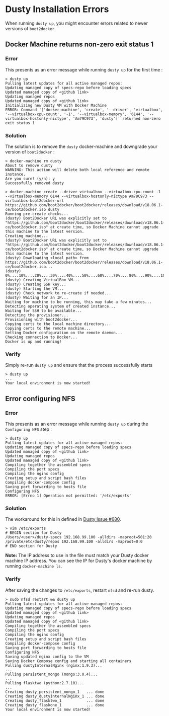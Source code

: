 # Dusty Installation Errors

When running `dusty up`, you might encounter errors related to newer versions of `boot2docker`.

## Docker Machine returns non-zero exit status 1

### Error
This presents as an error message while running `dusty up` for the first time :

```
> dusty up
Pulling latest updates for all active managed repos:
Updating managed copy of specs-repo before loading specs
Updated managed copy of <github link>
Updating managed repos
Updated managed copy of <github link>
Initializing new Dusty VM with Docker Machine
ERROR: Command '['docker-machine', 'create', '--driver', 'virtualbox', '--virtualbox-cpu-count', '-1', '--virtualbox-memory', '6144', '--virtualbox-hostonly-nictype', 'Am79C973', 'dusty']' returned non-zero exit status 1
```

### Solution
The solution is to remove the `dusty` docker-machine and downgrade your version of `boot2docker` :

```
> docker-machine rm dusty
About to remove dusty
WARNING: This action will delete both local reference and remote instance.
Are you sure? (y/n): y
Successfully removed dusty
```

```
> docker-machine create --driver virtualbox --virtualbox-cpu-count -1 --virtualbox-memory 6144 --virtualbox-hostonly-nictype Am79C973 --virtualbox-boot2docker-url https://github.com/boot2docker/boot2docker/releases/download/v18.06.1-ce/boot2docker.iso dusty
Running pre-create checks...
(dusty) Boot2Docker URL was explicitly set to "https://github.com/boot2docker/boot2docker/releases/download/v18.06.1-ce/boot2docker.iso" at create time, so Docker Machine cannot upgrade this machine to the latest version.
Creating machine...
(dusty) Boot2Docker URL was explicitly set to "https://github.com/boot2docker/boot2docker/releases/download/v18.06.1-ce/boot2docker.iso" at create time, so Docker Machine cannot upgrade this machine to the latest version.
(dusty) Downloading <local path> from https://github.com/boot2docker/boot2docker/releases/download/v18.06.1-ce/boot2docker.iso...
(dusty) 0%....10%....20%....30%....40%....50%....60%....70%....80%....90%....100%
(dusty) Creating VirtualBox VM...
(dusty) Creating SSH key...
(dusty) Starting the VM...
(dusty) Check network to re-create if needed...
(dusty) Waiting for an IP...
Waiting for machine to be running, this may take a few minutes...
Detecting operating system of created instance...
Waiting for SSH to be available...
Detecting the provisioner...
Provisioning with boot2docker...
Copying certs to the local machine directory...
Copying certs to the remote machine...
Setting Docker configuration on the remote daemon...
Checking connection to Docker...
Docker is up and running!
```

### Verify
Simply re-run `dusty up` and ensure that the process successfully starts

```
> dusty up
...
Your local environment is now started!
```

## Error configuring NFS

### Error
This presents as an error message while running `dusty up` during the `Configuring NFS` step :

```
> dusty up
Pulling latest updates for all active managed repos:
Updating managed copy of specs-repo before loading specs
Updated managed copy of <github link>
Updating managed repos
Updated managed copy of <github link>
Compiling together the assembled specs
Compiling the port specs
Compiling the nginx config
Creating setup and script bash files
Compiling docker-compose config
Saving port forwarding to hosts file
Configuring NFS
ERROR: [Errno 1] Operation not permitted: '/etc/exports'
```

### Solution
The workaround for this in defined in [Dusty Issue #680](https://github.com/gamechanger/dusty/issues/680).

```
> vim /etc/exports
# BEGIN section for Dusty
/Users/<user>/dusty-specs 192.168.99.100 -alldirs -maproot=501:20
/private/etc/dusty/repos 192.168.99.100 -alldirs -maproot=0:0
# END section for Dusty
```

**Note:** The IP address to use in the file must match your Dusty docker machine IP address. You can see the IP for Dusty's docker machine by running `docker-machine ls`.

### Verify
After saving the changes to `/etc/exports`, restart `nfsd` and re-run dusty.

```
> sudo nfsd restart && dusty up
Pulling latest updates for all active managed repos:
Updating managed copy of specs-repo before loading specs
Updated managed copy of <github link>
Updating managed repos
Updated managed copy of <github link>
Compiling together the assembled specs
Compiling the port specs
Compiling the nginx config
Creating setup and script bash files
Compiling docker-compose config
Saving port forwarding to hosts file
Configuring NFS
Saving updated nginx config to the VM
Saving Docker Compose config and starting all containers
Pulling dustyInternalNginx (nginx:1.9.3)...
...
Pulling persistent_mongo (mongo:3.0.4)...
...
Pulling flasktwo (python:2.7.10)...
...
Creating dusty_persistent_mongo_1   ... done
Creating dusty_dustyInternalNginx_1 ... done
Creating dusty_flasktwo_1           ... done
Creating dusty_flaskone_1           ... done
Your local environment is now started!
```